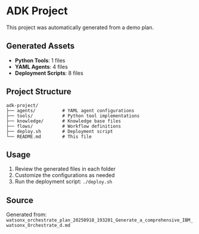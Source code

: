 # ADK Project

This project was automatically generated from a demo plan.

## Generated Assets

- **Python Tools**: 1 files
- **YAML Agents**: 4 files
- **Deployment Scripts**: 8 files

## Project Structure

```
adk-project/
├── agents/          # YAML agent configurations
├── tools/           # Python tool implementations
├── knowledge/       # Knowledge base files
├── flows/           # Workflow definitions
├── deploy.sh        # Deployment script
└── README.md        # This file
```

## Usage

1. Review the generated files in each folder
2. Customize the configurations as needed
3. Run the deployment script: `./deploy.sh`

## Source

Generated from: `watsonx_orchestrate_plan_20250918_193201_Generate_a_comprehensive_IBM_watsonx_Orchestrate_d.md`
